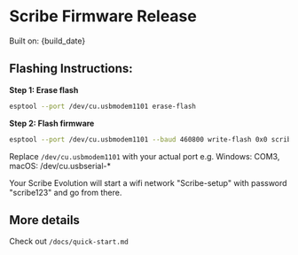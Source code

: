 # Scribe Firmware Release

Built on: {build_date}

## Flashing Instructions:

**Step 1: Erase flash**

```bash
esptool --port /dev/cu.usbmodem1101 erase-flash
```

**Step 2: Flash firmware**

```bash
esptool --port /dev/cu.usbmodem1101 --baud 460800 write-flash 0x0 scribe-esp32c3-prod-no-leds-complete.bin
```

Replace `/dev/cu.usbmodem1101` with your actual port e.g. Windows: COM3, macOS: /dev/cu.usbserial-\*

Your Scribe Evolution will start a wifi network "Scribe-setup" with password "scribe123" and go from there.

## More details

Check out `/docs/quick-start.md`
